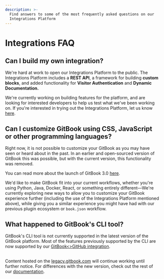 ```yaml
---
description: >-
  Find answers to some of the most frequently asked questions on our
  Integrations Platform
---
```


# Integrations FAQ

## Can I build my own integration?

We're hard at work to open our Integrations Platform to the public. The Integrations Platform includes a **REST API**, a framework for building **custom blocks**, and added functionality for **Visitor Authentication** and **Dynamic Documentation.**&#x20;

We're currently working on building features for the platform, and are looking for interested developers to help us test what we've been working on. If you're interested in trying out the Integrations Platform, let us know [here](https://survey.refiner.io/e61q1m-dgr4km).

## Can I customize GitBook using CSS, JavaScript or other programming languages?

Right now, it is not possible to customize your GitBook as you may have seen or heard about in the past. In an earlier and open-sourced version of GitBook this was possible, but with the current version, this functionality was removed.&#x20;

You can read more about the launch of GitBook 3.0 [here](https://blog.gitbook.com/product-updates/gitbook-3.0-document-everything-from-start-to-ship).

We'd like to make GitBook fit into your current workflows, whether you're using Python, Java, Docker, React, or something entirely different—We're currently exploring new ways to allow you to customize your GitBook experience further (including the use of the Integrations Platform mentioned above), while giving you a similar experience you might have had with our previous plugin ecosystem or `book.json` workflow.

## What happened to GitBook's CLI tool? &#x20;

GitBook's CLI tool is not currently supported in the latest version of the GitBook platform. Most of the features previously supported by the CLI are now supported by our [GitBook<>GitHub integration](https://docs.gitbook.com/integrations/github).

\
Content hosted on the [legacy.gitbook.com](https://legacy.gitbook.com/) will continue working until further notice. For differences with the new version, check out the rest of our [documentation](https://docs.gitbook.com/v2-changes/important-differences).





##
